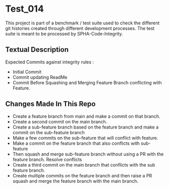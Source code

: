 # Test_014
This project is part of a benchmark / test suite used to check the different git histories created through different development processes. The test suite is meant to be processed by SPHA-Code-Integrity.

## Textual Description
Expected Commits against integrity rules :
* Initial Commit
* Commit updating ReadMe
* Commit Before Squashing and Merging Feature Branch conflicting with Feature.

## Changes Made In This Repo

* Create a feature branch from main and make a commit on that branch.
* Create a second commit on the main branch.
* Create a sub-feature branch based on the feature branch and make a commit on the sub-feature branch
* Make a few commits on the sub-feature that will conflict with feature.
* Make a commit on the feature branch that also conflicts with sub-feature
* Then squash and merge sub-feature branch without using a PR with the feature branch. Resolve conflicts
* Create a third commit on the main branch that conflicts with the sub feature branch.
* Create multiple commits on the feature branch and then raise a PR squash and merge the feature branch with the main branch.
